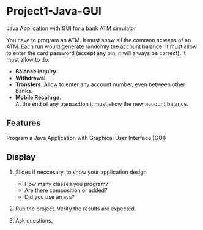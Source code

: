 # Project1-Java-GUI
Java Application with GUI for a bank ATM simulator

You have to program an ATM. It must show all the common screens of an ATM. Each run would generate randomly the account balance. It must allow to enter the card password (accept any pin, it will always be correct). 
It must allow to do:  
- **Balance inquiry**
- **Withdrawal** 
- **Transfers:** Allow to enter any account number, even between other banks.
- **Mobile Recahrge**.  
At the end of any transaction it must show the new account balance.

## Features

Program a Java Application with Graphical User Interface (GUI)

## Display

1. Slides if neccesary, to show your application design  
    - How many classes you program?  
    - Are there composition or added?   
    - Did you use arrays?

2. Run the project. Verify the results are expected.

3. Ask questions.

